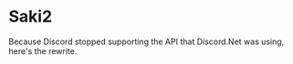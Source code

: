 # Saki2

Because Discord stopped supporting the API that Discord.Net was using, here's the rewrite.
